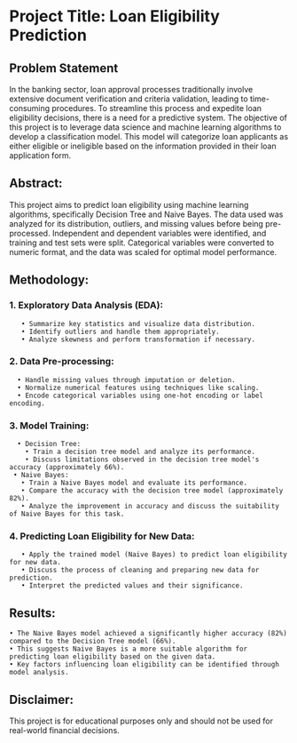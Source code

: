 # Project Title: Loan Eligibility Prediction

## Problem Statement 
In the banking sector, loan approval processes traditionally involve extensive document verification and criteria validation, leading to time-consuming procedures. To streamline this process and expedite loan eligibility decisions, there is a need for a predictive system. The objective of this project is to leverage data science and machine learning algorithms to develop a classification model. This model will categorize loan applicants as either eligible or ineligible based on the information provided in their loan application form. 

## Abstract:
This project aims to predict loan eligibility using machine learning algorithms, specifically Decision Tree and Naive Bayes. The data used was analyzed for its distribution, outliers, and missing values before being pre-processed. Independent and dependent variables were identified, and training and test sets were split. Categorical variables were converted to numeric format, and the data was scaled for optimal model performance.

## Methodology:
### 1. Exploratory Data Analysis (EDA):
       • Summarize key statistics and visualize data distribution.
       • Identify outliers and handle them appropriately.
       • Analyze skewness and perform transformation if necessary.
### 2. Data Pre-processing:
      • Handle missing values through imputation or deletion.
      • Normalize numerical features using techniques like scaling.
      • Encode categorical variables using one-hot encoding or label encoding.
### 3. Model Training:
      • Decision Tree:
        ‣ Train a decision tree model and analyze its performance.
        ‣ Discuss limitations observed in the decision tree model's accuracy (approximately 66%).
     • Naive Bayes:
       ‣ Train a Naive Bayes model and evaluate its performance.
       ‣ Compare the accuracy with the decision tree model (approximately 82%).
       ‣ Analyze the improvement in accuracy and discuss the suitability of Naive Bayes for this task.
### 4. Predicting Loan Eligibility for New Data:
       • Apply the trained model (Naive Bayes) to predict loan eligibility for new data.
       • Discuss the process of cleaning and preparing new data for prediction.
       • Interpret the predicted values and their significance.
       
## Results:
    • The Naive Bayes model achieved a significantly higher accuracy (82%) compared to the Decision Tree model (66%).
    • This suggests Naive Bayes is a more suitable algorithm for predicting loan eligibility based on the given data.
    • Key factors influencing loan eligibility can be identified through model analysis.

## Disclaimer:
This project is for educational purposes only and should not be used for real-world financial decisions.
